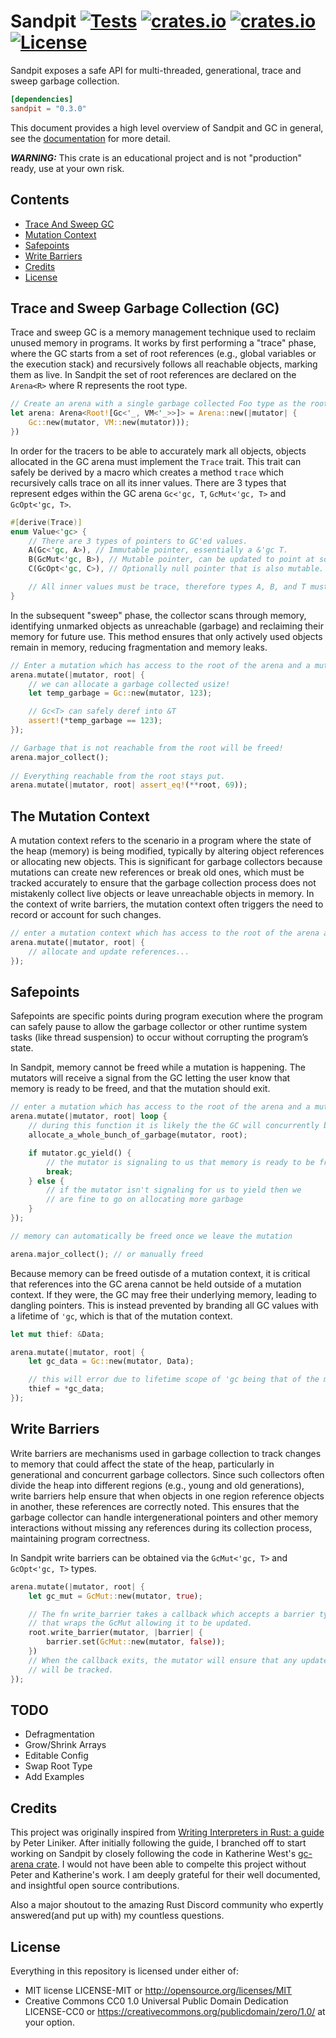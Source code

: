 # Sandpit [![Tests](https://github.com/Nilando/sandpit/actions/workflows/rust.yml/badge.svg)](https://github.com/Nilando/sandpit/actions/workflows/rust.yml)  [![crates.io](https://docs.rs/sandpit/badge.svg)](https://docs.rs/sandpit) [![crates.io](https://img.shields.io/crates/v/sandpit.svg)](https://crates.io/crates/sandpit) [![License](https://img.shields.io/crates/l/sandpit.svg)](https://github.com/Nilando/sandpit)
Sandpit exposes a safe API for multi-threaded, generational, trace and sweep garbage collection.

```toml
[dependencies]
sandpit = "0.3.0"
```

This document provides a high level overview of Sandpit and GC in general, see the [documentation](https://docs.rs/sandpit) for more detail.

***WARNING:*** This crate is an educational project and is not "production" ready, use at your own risk.

## Contents
* [Trace And Sweep GC](#toc-trace-and-sweep-gc)
* [Mutation Context](#toc-mutation-context)
* [Safepoints](#toc-safepoints)
* [Write Barriers](#toc-write-barriers)
* [Credits](#toc-credits)
* [License](#toc-license)

<a name="toc-trace-and-sweep-gc"></a>
## Trace and Sweep Garbage Collection (GC)
Trace and sweep GC is a memory management technique used to reclaim unused memory in programs. It works by first performing a "trace" phase, where the GC starts from a set of root references (e.g., global variables or the execution stack) and recursively follows all reachable objects, marking them as live. In Sandpit the set of root references are declared on the `Arena<R>` where R represents the root type.
```rust
// Create an arena with a single garbage collected Foo type as the root.
let arena: Arena<Root![Gc<'_, VM<'_>>]> = Arena::new(|mutator| {
    Gc::new(mutator, VM::new(mutator)));
})
```
In order for the tracers to be able to accurately mark all objects, objects allocated in the GC arena must implement the `Trace` trait. This trait can safely be derived by a macro which creates a method `trace` which recursively calls trace on all its inner values. There are 3 types that represent edges within the GC arena `Gc<'gc, T`, `GcMut<'gc, T>` and `GcOpt<'gc, T>`.
```rust
#[derive(Trace)]
enum Value<'gc> {
    // There are 3 types of pointers to GC'ed values.
    A(Gc<'gc, A>), // Immutable pointer, essentially a &'gc T.
    B(GcMut<'gc, B>), // Mutable pointer, can be updated to point at something else via a write barrier.
    C(GcOpt<'gc, C>), // Optionally null pointer that is also mutable. Can be unwrapped into a GcMut.

    // All inner values must be trace, therefore types A, B, and T must impl Trace as well!
}
```
In the subsequent "sweep" phase, the collector scans through memory, identifying unmarked objects as unreachable (garbage) and reclaiming their memory for future use. This method ensures that only actively used objects remain in memory, reducing fragmentation and memory leaks. 
```rust
// Enter a mutation which has access to the root of the arena and a mutator.
arena.mutate(|mutator, root| {
    // we can allocate a garbage collected usize!
    let temp_garbage = Gc::new(mutator, 123);

    // Gc<T> can safely deref into &T
    assert!(*temp_garbage == 123);
});

// Garbage that is not reachable from the root will be freed!
arena.major_collect();
    
// Everything reachable from the root stays put.
arena.mutate(|mutator, root| assert_eq!(**root, 69));
```
<a name="toc-mutation-context"></a>
## The Mutation Context
A mutation context refers to the scenario in a program where the state of the heap (memory) is being modified, typically by altering object references or allocating new objects. This is significant for garbage collectors because mutations can create new references or break old ones, which must be tracked accurately to ensure that the garbage collection process does not mistakenly collect live objects or leave unreachable objects in memory. In the context of write barriers, the mutation context often triggers the need to record or account for such changes.
```rust
// enter a mutation context which has access to the root of the arena and a mutator
arena.mutate(|mutator, root| {
    // allocate and update references...
});
```
<a name="toc-safepoints"></a>
## Safepoints
Safepoints are specific points during program execution where the program can safely pause to allow the garbage collector or other runtime system tasks (like thread suspension) to occur without corrupting the program’s state. 

In Sandpit, memory cannot be freed while a mutation is happening. The mutators will receive a signal from the GC letting the user know that memory is ready to be freed, and that the mutation should exit.
```rust
// enter a mutation which has access to the root of the arena and a mutator
arena.mutate(|mutator, root| loop {
    // during this function it is likely the the GC will concurrently begin tracing!
    allocate_a_whole_bunch_of_garbage(mutator, root);

    if mutator.gc_yield() {
        // the mutator is signaling to us that memory is ready to be freed so we should leave the mutation context
        break;
    } else {
        // if the mutator isn't signaling for us to yield then we
        // are fine to go on allocating more garbage
    }
});

// memory can automatically be freed once we leave the mutation

arena.major_collect(); // or manually freed
```

Because memory can be freed outisde of a mutation context, it is critical that references into the GC arena cannot be held outside of a mutation context. If they were, the GC may free their underlying memory, leading to dangling pointers. This is instead prevented by branding all GC values with a lifetime of `'gc`, which is that of the mutation context.
```rust
let mut thief: &Data;

arena.mutate(|mutator, root| {
    let gc_data = Gc::new(mutator, Data);

    // this will error due to lifetime scope of 'gc being that of the mutation context
    thief = *gc_data;
});
```

<a name="toc-write-barriers"></a>
## Write Barriers
Write barriers are mechanisms used in garbage collection to track changes to memory that could affect the state of the heap, particularly in generational and concurrent garbage collectors. Since such collectors often divide the heap into different regions (e.g., young and old generations), write barriers help ensure that when objects in one region reference objects in another, these references are correctly noted. This ensures that the garbage collector can handle intergenerational pointers and other memory interactions without missing any references during its collection process, maintaining program correctness.

In Sandpit write barriers can be obtained via the `GcMut<'gc, T>` and `GcOpt<'gc, T>` types.
```rust
arena.mutate(|mutator, root| {
    let gc_mut = GcMut::new(mutator, true);

    // The fn write_barrier takes a callback which accepts a barrier type
    // that wraps the GcMut allowing it to be updated.
    root.write_barrier(mutator, |barrier| {
        barrier.set(GcMut::new(mutator, false));
    })
    // When the callback exits, the mutator will ensure that any updates to the root GcMut
    // will be tracked.
});
```

## TODO
* Defragmentation
* Grow/Shrink Arrays
* Editable Config
* Swap Root Type
* Add Examples

<a name="toc-credits"></a>
## Credits
This project was originally inspired from [Writing Interpreters in Rust: a guide](https://rust-hosted-langs.github.io/book/) by Peter Liniker. After initially following the guide,
I branched off to start working on Sandpit by closely following the code in Katherine West's [gc-arena crate](https://github.com/kyren/gc-arena). I would not have been able to compelte this project
without Peter and Katherine's work. I am deeply grateful for their well documented, and insightful open source contributions.

Also a major shoutout to the amazing Rust Discord community who expertly answered(and put up with) my countless questions.

<a name="toc-license"></a>
## License
Everything in this repository is licensed under either of:
- MIT license LICENSE-MIT or http://opensource.org/licenses/MIT
- Creative Commons CC0 1.0 Universal Public Domain Dedication LICENSE-CC0 or https://creativecommons.org/publicdomain/zero/1.0/ at your option.
